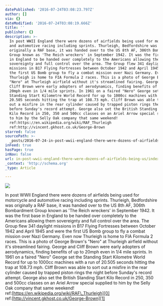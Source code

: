 ```yaml
---
datePublished: '2016-07-24T03:08:23.797Z'
author: []
via: {}
dateModified: '2016-07-24T03:08:19.666Z'
title: ''
publisher: {}
description: >-
  In post WWII England there were dozens of airfields being used for motorcycle
  and automotive racing including sprints. Thurleigh, Bedfordshire was
  originally a RAF base, it was handed over to the US 8th AF, 306th Bombardment
  Group known as 'The Reich wreckers' in September 1942. It was the first base
  in England to be handed over completely to the Americans allowing them
  sovereignty and full control over the area. The Group flew 341 daylight
  missions in B17 Flying Fortresses between October 1942 and April 1945 and were
  the first US Bomb group to fly a combat mission over Nazi Germany. Even now
  Thurleigh is home to FIA Formula 2 races. This is a photo of George Brown's
  "Nero" at Thurleigh airfield without it's streamlined fairing. George and
  Cliff Brown were early adopters of aerodynamics, finding benefits of up to
  20mph even in 1/4 mile sprints. In 1961 on a faired "Nero" George set the
  Standing Start Kilometre World Record for up to 1000cc machines with a run of
  20.505 seconds hitting the trap at 108.73 mph. Cliff Brown was able to sort
  out a misfire in the rear cylinder caused by trapped piston rings the night
  before Sunday's record attempt. George also set the British Standing Start
  Kilo Record in 250, 350 and 500cc classes on an Ariel Arrow special supplied
  to him by the Selly Oak company that same weekend! 
  ref:https://en.wikipedia.org/wiki/RAF_Thurleigh
  ref:http://vincent.gkhost.co.uk/George-Brown
starred: false
sourcePath: >-
  _posts/2016-07-24-in-post-wwii-england-there-were-dozens-of-airfields-being-us.md
inFeed: true
hasPage: true
inNav: false
url: in-post-wwii-england-there-were-dozens-of-airfields-being-us/index.html
_context: 'http://schema.org'
_type: Article

---
```

![](https://the-grid-user-content.s3-us-west-2.amazonaws.com/70e83d08-cf04-4636-bc16-dae42b86c6b4.jpg)

In post WWII England there were dozens of airfields being used for motorcycle and automotive racing including sprints. Thurleigh, Bedfordshire was originally a RAF base, it was handed over to the US 8th AF, 306th Bombardment Group known as 'The Reich wreckers' in September 1942\. It was the first base in England to be handed over completely to the Americans allowing them sovereignty and full control over the area. The Group flew 341 daylight missions in B17 Flying Fortresses between October 1942 and April 1945 and were the first US Bomb group to fly a combat mission over Nazi Germany. Even now Thurleigh is home to FIA Formula 2 races. This is a photo of George Brown's "Nero" at Thurleigh airfield without it's streamlined fairing. George and Cliff Brown were early adopters of aerodynamics, finding benefits of up to 20mph even in 1/4 mile sprints. In 1961 on a faired "Nero" George set the Standing Start Kilometre World Record for up to 1000cc machines with a run of 20.505 seconds hitting the trap at 108.73 mph. Cliff Brown was able to sort out a misfire in the rear cylinder caused by trapped piston rings the night before Sunday's record attempt. George also set the British Standing Start Kilo Record in 250, 350 and 500cc classes on an Ariel Arrow special supplied to him by the Selly Oak company that same weekend!  
ref:[https://en.wikipedia.org/wiki/RAF\_Thurleigh][0]  
ref:[http://vincent.gkhost.co.uk/George-Brown][1]

[0]: https://en.wikipedia.org/wiki/RAF_Thurleigh
[1]: http://vincent.gkhost.co.uk/George-Brown
